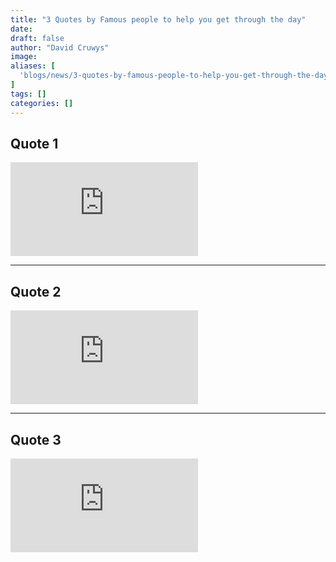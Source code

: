 ```yaml
---
title: "3 Quotes by Famous people to help you get through the day"
date: 
draft: false
author: "David Cruwys"
image: 
aliases: [
  'blogs/news/3-quotes-by-famous-people-to-help-you-get-through-the-day'
]
tags: []
categories: []
---
```


<style><!-- div#content iframe { position: absolute; top: 0; bottom: 0; left: 0; right: 0; height: 400px; width: 400px; } --></style> <h2>Quote 1</h2> <iframe src="https://www.instagram.com/p/BchCqCshGbz/embed" frameborder="0" marginwidth="0" marginheight="0" scrolling="auto" allowtransparency="false" onload=""> </iframe> <hr> <h2>Quote 2</h2> <iframe src="https://www.instagram.com/p/BcboAFDBfaY/embed" frameborder="0" marginwidth="0" marginheight="0" scrolling="auto" allowtransparency="false" onload=""> </iframe> <hr> <h2>Quote 3</h2> <iframe src="https://www.instagram.com/p/BcWaXVLB1jx/embed" frameborder="0" marginwidth="0" marginheight="0" scrolling="auto" allowtransparency="false" onload=""> </iframe>

